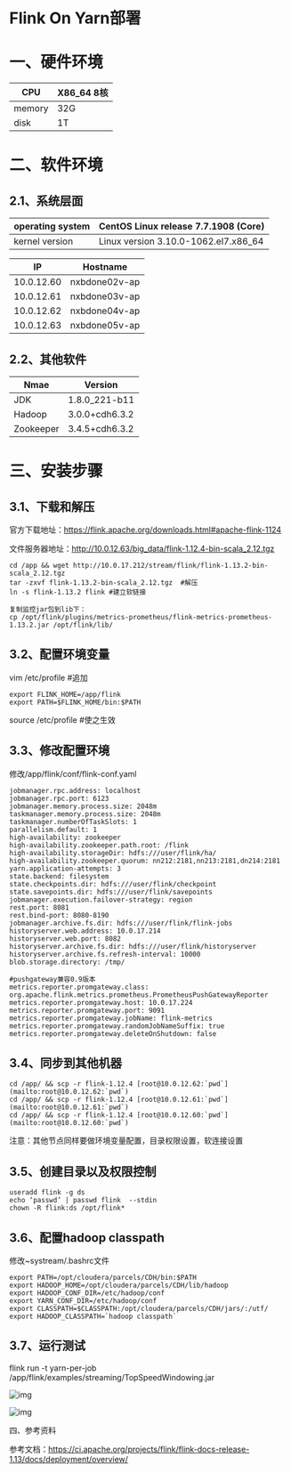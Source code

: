 # Flink On Yarn部署

# 一、硬件环境

| CPU    | X86_64   8核 |
| ------ | ------------ |
| memory | 32G          |
| disk   | 1T           |

 

# 二、软件环境

## 2.1、系统层面

| operating system | CentOS Linux release 7.7.1908 (Core) |
| ---------------- | ------------------------------------ |
| kernel version   | Linux version 3.10.0-1062.el7.x86_64 |

 

| IP         | Hostname      |
| ---------- | ------------- |
| 10.0.12.60 | nxbdone02v-ap |
| 10.0.12.61 | nxbdone03v-ap |
| 10.0.12.62 | nxbdone04v-ap |
| 10.0.12.63 | nxbdone05v-ap |

 

## 2.2、其他软件

| Nmae      | Version        |
| --------- | -------------- |
| JDK       | 1.8.0_221-b11  |
| Hadoop    | 3.0.0+cdh6.3.2 |
| Zookeeper | 3.4.5+cdh6.3.2 |

# 三、安装步骤

## 3.1、下载和解压

官方下载地址：https://flink.apache.org/downloads.html#apache-flink-1124

文件服务器地址：http://10.0.12.63/big_data/flink-1.12.4-bin-scala_2.12.tgz

```
cd /app && wget http://10.0.17.212/stream/flink/flink-1.13.2-bin-scala_2.12.tgz
tar -zxvf flink-1.13.2-bin-scala_2.12.tgz  #解压
ln -s flink-1.13.2 flink #建立软链接

复制监控jar包到lib下：
cp /opt/flink/plugins/metrics-prometheus/flink-metrics-prometheus-1.13.2.jar /opt/flink/lib/
```

 

## 3.2、配置环境变量

  vim /etc/profile #追加  

```
export FLINK_HOME=/app/flink  
export PATH=$FLINK_HOME/bin:$PATH  
```

source /etc/profile #使之生效  

 

## 3.3、修改配置环境

修改/app/flink/conf/flink-conf.yaml

```
jobmanager.rpc.address: localhost
jobmanager.rpc.port: 6123
jobmanager.memory.process.size: 2048m
taskmanager.memory.process.size: 2048m
taskmanager.numberOfTaskSlots: 1
parallelism.default: 1
high-availability: zookeeper
high-availability.zookeeper.path.root: /flink
high-availability.storageDir: hdfs:///user/flink/ha/
high-availability.zookeeper.quorum: nn212:2181,nn213:2181,dn214:2181
yarn.application-attempts: 3
state.backend: filesystem
state.checkpoints.dir: hdfs:///user/flink/checkpoint
state.savepoints.dir: hdfs:///user/flink/savepoints
jobmanager.execution.failover-strategy: region
rest.port: 8081
rest.bind-port: 8080-8190
jobmanager.archive.fs.dir: hdfs:///user/flink/flink-jobs
historyserver.web.address: 10.0.17.214
historyserver.web.port: 8082
historyserver.archive.fs.dir: hdfs:///user/flink/historyserver
historyserver.archive.fs.refresh-interval: 10000
blob.storage.directory: /tmp/

#pushgateway兼容0.9版本
metrics.reporter.promgateway.class: org.apache.flink.metrics.prometheus.PrometheusPushGatewayReporter
metrics.reporter.promgateway.host: 10.0.17.224
metrics.reporter.promgateway.port: 9091
metrics.reporter.promgateway.jobName: flink-metrics
metrics.reporter.promgateway.randomJobNameSuffix: true
metrics.reporter.promgateway.deleteOnShutdown: false
```

 

## 3.4、同步到其他机器

```
cd /app/ && scp -r flink-1.12.4 [root@10.0.12.62:`pwd`](mailto:root@10.0.12.62:`pwd`)  
cd /app/ && scp -r flink-1.12.4 [root@10.0.12.61:`pwd`](mailto:root@10.0.12.61:`pwd`)  
cd /app/ && scp -r flink-1.12.4 [root@10.0.12.60:`pwd`](mailto:root@10.0.12.60:`pwd`)  
```

注意：其他节点同样要做环境变量配置，目录权限设置，软连接设置

 

## 3.5、创建目录以及权限控制

```
useradd flink -g ds 
echo ‘passwd’ | passwd flink  --stdin
chown -R flink:ds /opt/flink*
```

## 3.6、配置hadoop classpath

修改~systream/.bashrc文件

```
export PATH=/opt/cloudera/parcels/CDH/bin:$PATH
export HADOOP_HOME=/opt/cloudera/parcels/CDH/lib/hadoop
export HADOOP_CONF_DIR=/etc/hadoop/conf
export YARN_CONF_DIR=/etc/hadoop/conf
export CLASSPATH=$CLASSPATH:/opt/cloudera/parcels/CDH/jars/:/utf/
export HADOOP_CLASSPATH=`hadoop classpath`
```

## 3.7、运行测试

  flink run -t yarn-per-job  /app/flink/examples/streaming/TopSpeedWindowing.jar  

![img](D:\md\11_flink\01.安装部署\clip_image002.jpg)

![img](D:\md\11_flink\01.安装部署\clip_image004.jpg)

 

四、参考资料

参考文档：https://ci.apache.org/projects/flink/flink-docs-release-1.13/docs/deployment/overview/

 

 

